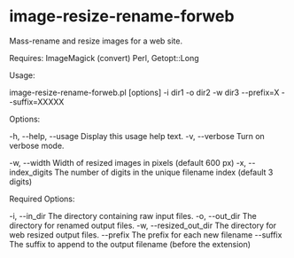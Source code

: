 image-resize-rename-forweb
==========================

Mass-rename and resize images for a web site.


Requires:  ImageMagick (convert)
           Perl, Getopt::Long


Usage:

  image-resize-rename-forweb.pl [options] -i dir1 -o dir2 -w dir3 --prefix=X --suffix=XXXXX 

Options:

   -h, --help, --usage
          Display this usage help text.
   -v, --verbose
          Turn on verbose mode.

   -w, --width
          Width of resized images in pixels (default 600 px)
   -x, --index_digits
          The number of digits in the unique filename index (default 3 digits)

Required Options:

   -i, --in_dir
          The directory containing raw input files.
   -o, --out_dir
          The directory for renamed output files.
   -w, --resized_out_dir
          The directory for web resized output files.
   --prefix
          The prefix for each new filename
   --suffix
          The suffix to append to the output filename (before the extension)
